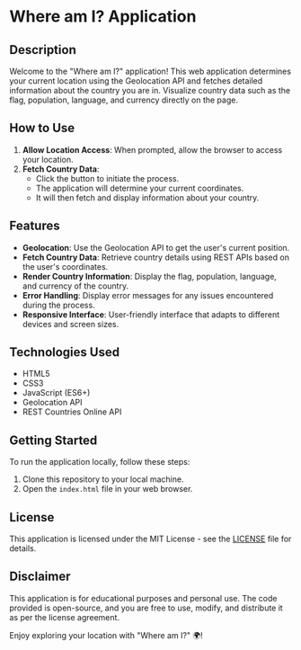# Where am I? Application

## Description

Welcome to the "Where am I?" application! This web application determines your current location using the Geolocation API and fetches detailed information about the country you are in. Visualize country data such as the flag, population, language, and currency directly on the page.

## How to Use

1. **Allow Location Access**: When prompted, allow the browser to access your location.
2. **Fetch Country Data**:
   - Click the button to initiate the process.
   - The application will determine your current coordinates.
   - It will then fetch and display information about your country.

## Features

- **Geolocation**: Use the Geolocation API to get the user's current position.
- **Fetch Country Data**: Retrieve country details using REST APIs based on the user's coordinates.
- **Render Country Information**: Display the flag, population, language, and currency of the country.
- **Error Handling**: Display error messages for any issues encountered during the process.
- **Responsive Interface**: User-friendly interface that adapts to different devices and screen sizes.

## Technologies Used

- HTML5
- CSS3
- JavaScript (ES6+)
- Geolocation API
- REST Countries Online API

## Getting Started

To run the application locally, follow these steps:

1. Clone this repository to your local machine.
2. Open the `index.html` file in your web browser.

## License

This application is licensed under the MIT License - see the [LICENSE](LICENSE) file for details.

## Disclaimer

This application is for educational purposes and personal use. The code provided is open-source, and you are free to use, modify, and distribute it as per the license agreement.

Enjoy exploring your location with "Where am I?" 🌍!
